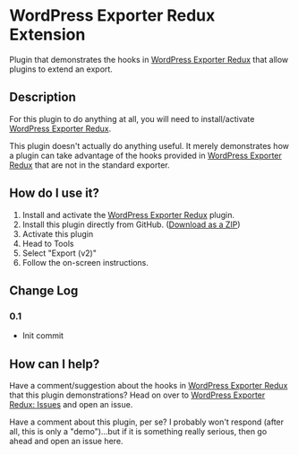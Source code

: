 # WordPress Exporter Redux Extension
Plugin that demonstrates the hooks in [WordPress Exporter Redux][] that allow
plugins to extend an export.

## Description

For this plugin to do anything at all, you will need to install/activate [WordPress Exporter Redux][].

This plugin doesn't actually do anything useful.  It merely demonstrates how a plugin
can take advantage of the hooks provided in [WordPress Exporter Redux][] that are not in
the standard exporter.

[WordPress Importer]: https://wordpress.org/plugins/wordpress-importer/
[WordPress Importer Redux]: https://github.com/pbiron/wordpress-importer-v2
[WordPress Exporter Redux]: https://github.com/pbiron/wordpress-exporter-v2
[WordPress Exporter Redux: Issues]: https://github.com/pbiron/wordpress-exporter-v2/issues
[WXR 1.3-proposed]: https://github.com/pbiron/wxr/1.3-proposed

## How do I use it?

1. Install and activate the [WordPress Exporter Redux][] plugin.
2. Install this plugin directly from GitHub. ([Download as a ZIP](archive/master.zip))
3. Activate this plugin
4. Head to Tools
5. Select "Export (v2)"
6. Follow the on-screen instructions.

## Change Log

### 0.1

* Init commit

## How can I help?

Have a comment/suggestion about the hooks in [WordPress Exporter Redux][] that this plugin demonstrations?
Head on over to [WordPress Exporter Redux: Issues][] and open an issue.

Have a comment about this plugin, per se?  I probably won't respond (after all, this is only a "demo")...but
if it is something really serious, then go ahead and open an issue here.
